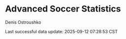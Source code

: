 # Advanced Soccer Statistics
Denis Ostroushko

<!-- gfm -->

Last successful data update: 2025-09-12 07:28:53 CST
